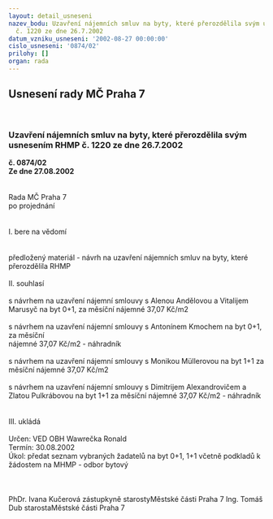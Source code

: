 ```yaml
---
layout: detail_usneseni
nazev_bodu: Uzavření nájemních smluv na byty, které přerozdělila svým usnesením RHMP
  č. 1220 ze dne 26.7.2002
datum_vzniku_usneseni: '2002-08-27 00:00:00'
cislo_usneseni: '0874/02'
prilohy: []
organ: rada
---
```

<div id="ucUsn_pList" class="usn">
	<span><h2>Usnesení rady MČ Praha 7 </h2>
<br></span><div class="standBody">
<span><h3>Uzavření nájemních smluv na byty, které přerozdělila svým usnesením RHMP č. 1220 ze dne 26.7.2002</h3></span><div class="center">
		<strong>č. 0874/02</strong><br>
	</div>
<div class="center">
		<strong>Ze dne 27.08.2002</strong><br><br>
	</div>
<br>Rada MČ Praha 7<br>po projednání<br><br><br>I.	bere na vědomí<br><br> <br>předložený materiál - návrh na uzavření nájemních smluv na byty, které přerozdělila RHMP<br><br>II.	souhlasí <br><br>s návrhem na uzavření nájemní smlouvy s Alenou Andělovou a Vitalijem Marusyč na byt 0+1, za měsíční nájemné 37,07 Kč/m2<br><br>s návrhem na uzavření nájemní smlouvy s Antonínem Kmochem na byt 0+1, za měsíční<br>nájemné 37,07 Kč/m2 - náhradník<br><br>s návrhem na uzavření nájemní smlouvy s Monikou Müllerovou na byt 1+1 za měsíční nájemné 37,07 Kč/m2<br><br>s návrhem na uzavření nájemní smlouvy s Dimitrijem Alexandrovičem a Zlatou Pulkrábovou na byt 1+1 za měsíční nájemné 37,07 Kč/m2 - náhradník<br><br><br>III.	ukládá<br> <br>Určen:	VED OBH Wawrečka Ronald<br>Termín: 30.08.2002<br>Úkol:	předat seznam vybraných žadatelů na byt 0+1, 1+1 včetně podkladů k žádostem na MHMP - odbor bytový<br> <br> <br>	<br>PhDr. Ivana Kučerová zástupkyně starostyMěstské části Praha 7	Ing. Tomáš Dub starostaMěstské části Praha 7<br>	<br><br>
</div>
</div>